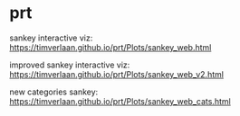 # prt

sankey interactive viz: https://timverlaan.github.io/prt/Plots/sankey_web.html

improved sankey interactive viz: https://timverlaan.github.io/prt/Plots/sankey_web_v2.html

new categories sankey: https://timverlaan.github.io/prt/Plots/sankey_web_cats.html
